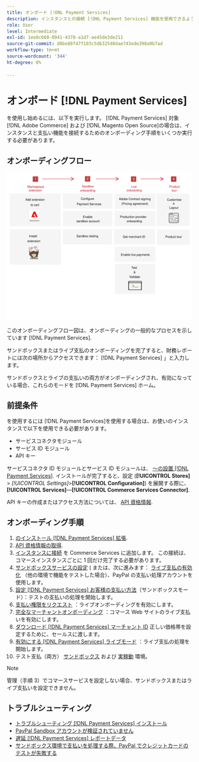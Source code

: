 ```yaml
---
title: オンボード [!DNL Payment Services]
description: インスタンスとの接続 [!DNL Payment Services] 機能を使用できるようになります。
role: User
level: Intermediate
exl-id: 1ee8c660-0941-4378-a1d7-ae45de3de211
source-git-commit: d8be88f47f103c5d632540dae743ede398a9b7ad
workflow-type: tm+mt
source-wordcount: '344'
ht-degree: 0%

---
```


# オンボード [!DNL Payment Services]

を使用し始めるには、以下を実行します。 [!DNL Payment Services] 対象 [!DNL Adobe Commerce] および [!DNL Magento Open Source]の場合は、インスタンスと支払い機能を接続するためのオンボーディング手順をいくつか実行する必要があります。

## オンボーディングフロー

![オンボーディングフロー](assets/onboarding-diagram.svg)

このオンボーディングフロー図は、オンボーディングの一般的なプロセスを示しています [!DNL Payment Services].

サンドボックスまたはライブ支払のオンボーディングを完了すると、財務レポートには次の場所からアクセスできます： [!DNL Payment Services] 」と入力します。

サンドボックスとライブの支払いの両方がオンボーディングされ、有効になっている場合、これらのモードを [!DNL Payment Services] ホーム。

## 前提条件

を使用するには [!DNL Payment Services]を使用する場合は、お使いのインスタンスで以下を使用できる必要があります。

* サービスコネクタモジュール
* サービス ID モジュール
* API キー

サービスコネクタ ID モジュールとサービス ID モジュールは、 [～の設置 [!DNL Payment Services]](install.md). インストールが完了すると、設定 (**[!UICONTROL Stores]** > _[!UICONTROL Settings]_>**[!UICONTROL Configuration]**) を展開する際に、**[!UICONTROL Services]**—**[!UICONTROL Commerce Services Connector]**.

API キーの作成またはアクセス方法については、 [API 資格情報](#obtain-api-credentials).

## オンボーディング手順

1. [のインストール [!DNL Payment Services] 拡張](install.md#get-payment-services).
1. [API 資格情報の取得](connect.md#obtain-api-credentials).
1. [インスタンスに接続](connect.md#configure-commerce-services) を Commerce Services に追加します。 この接続は、コマースインスタンスごとに 1 回だけ完了する必要があります。
1. [サンドボックスサービスの設定](sandbox.md#enable-sandbox-testing) ( または、次に進みます： [ライブ支払の有効化](sandbox.md#enable-live-payments) （他の環境で機能をテストした場合）、PayPal の支払い処理アカウントを使用します。
1. [設定 [!DNL Payment Services] お客様の支払い方法](production.md#set-payment-services-as-payment-method)（サンドボックスモード）：テストの支払いの処理を開始します。
1. [支払い権限をリクエスト](production.md#request-payments-entitlement-from-adobe) ：ライブオンボーディングを有効にします。
1. [完全なマーチャントオンボーディング](production.md#complete-merchant-onboarding) ：コマース Web サイトのライブ支払いを有効にします。
1. [ダウンロード [!DNL Payment Services] マーチャント ID](production.md#configure-pricing-tier) 正しい価格帯を設定するために、セールスに渡します。
1. [有効にする [!DNL Payment Services] ライブモード](production.md#enable-live-payments) ：ライブ支払の処理を開始します。
1. テスト支払（両方） [サンドボックス](sandbox.md#test-in-sandbox-environment) および [実稼動](production.md#test-in-production) 環境。

>[!NOTE]
>
>管理（手順 3）でコマースサービスを設定しない場合、サンドボックスまたはライブ支払いを設定できません。

## トラブルシューティング

* [トラブルシューティング [!DNL Payment Services] インストール](https://experienceleague.adobe.com/docs/commerce-knowledge-base/kb/troubleshooting/payments/payservices-install.html?lang=en)
* [PayPal Sandbox アカウントが検証されていません](https://experienceleague.adobe.com/docs/commerce-knowledge-base/kb/troubleshooting/payments/payservices-paypal-acct.html)
* [遅延 [!DNL Payment Services] レポートデータ](https://experienceleague.adobe.com/docs/commerce-knowledge-base/kb/troubleshooting/payments/payservices-report-info-delayed.html)
* [サンドボックス環境で支払いを処理する際、PayPal でクレジットカードのテストが失敗する](https://experienceleague.adobe.com/docs/commerce-knowledge-base/kb/troubleshooting/payments/payservices-cc-sandbox-failure.html?lang=en)
